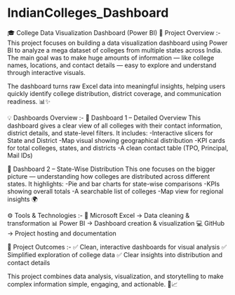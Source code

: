 # IndianColleges_Dashboard
🎓 College Data Visualization Dashboard (Power BI)
🧠 Project Overview :-
This project focuses on building a data visualization dashboard using Power BI to analyze a mega dataset of colleges from multiple states across India.
The main goal was to make huge amounts of information — like college names, locations, and contact details — easy to explore and understand through interactive visuals.

The dashboard turns raw Excel data into meaningful insights, helping users quickly identify college distribution, district coverage, and communication readiness. 📊✨

💡 Dashboards Overview :-
🔹 Dashboard 1 – Detailed Overview
This dashboard gives a clear view of all colleges with their contact information, district details, and state-level filters.
It includes:
-Interactive slicers for State and District
-Map visual showing geographical distribution
-KPI cards for total colleges, states, and districts
-A clean contact table (TPO, Principal, Mail IDs)

🔹 Dashboard 2 – State-Wise Distribution
This one focuses on the bigger picture — understanding how colleges are distributed across different states.
It highlights:
-Pie and bar charts for state-wise comparisons
-KPIs showing overall totals
-A searchable list of colleges
-Map view for regional insights 🌍

⚙️ Tools & Technologies :-
🧾 Microsoft Excel → Data cleaning & transformation
📊 Power BI → Dashboard creation & visualization
💻 GitHub → Project hosting and documentation

🚀 Project Outcomes :-
✅ Clean, interactive dashboards for visual analysis
✅ Simplified exploration of college data
✅ Clear insights into distribution and contact details

This project combines data analysis, visualization, and storytelling to make complex information simple, engaging, and actionable. 💬📈
